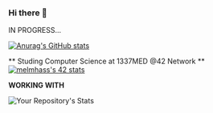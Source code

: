 ### Hi there 👋
IN PROGRESS...

[![Anurag's GitHub stats](https://github-readme-stats.vercel.app/api?username=assanimed&show_icons=true&theme=radical)](https://github.com/anuraghazra/github-readme-stats)

** Studing Computer Science at 1337MED @42 Network **
[![melmhass's 42 stats](https://badge.mediaplus.ma/kettlebells/melmhass)](https://github.com/assanimed/1337_CURSUS_TRACK)

**WORKING WITH**

![Your Repository's Stats](https://github-readme-stats.vercel.app/api/top-langs/?username=assanimed&layout=compact&theme=radical)


<!--
**assanimed/assanimed** is a ✨ _special_ ✨ repository because its `README.md` (this file) appears on your GitHub profile.

Here are some ideas to get you started:

- 🔭 I’m currently working on ...
- 🌱 I’m currently learning ...
- 👯 I’m looking to collaborate on ...
- 🤔 I’m looking for help with ...
- 💬 Ask me about ...
- 📫 How to reach me: ...
- 😄 Pronouns: ...
- ⚡ Fun fact: ...
-->

